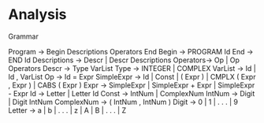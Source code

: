 # Analysis
Grammar

Program → Begin Descriptions Operators End
Begin → PROGRAM Id
End → END Id
Descriptions → Descr | Descr Descriptions
Operators→ Op | Op Operators
Descr → Type VarList
Type → INTEGER | COMPLEX
VarList → Id | Id , VarList
Op → Id = Expr
SimpleExpr → Id | Const | ( Expr ) | CMPLX ( Expr , Expr ) | CABS ( Expr )
Expr → SimpleExpr | SimpleExpr + Expr | SimpleExpr - Expr
Id → Letter | Letter Id
Const → IntNum | ComplexNum
IntNum → Digit | Digit IntNum
ComplexNum → ( IntNum , IntNum )
Digit → 0 | 1 | . . . | 9
Letter → a | b | . . . | z | A | B | . . . | Z
